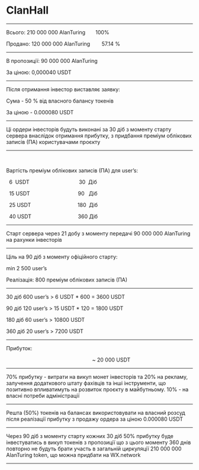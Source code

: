 # ClanHall

___________________________________________



Всього: 210 000 000 AlanTuring       100%



Продано: 120 000 000 AlanTuring        57.14 %



___________________________________________



В пропозиції: 90 000 000 AlanTuring



За ціною: 0,000040 USDT     



___________________________________________



Після отримання інвестор виставляє заявку:



Сума - 50 % від власного балансу токенів



За ціною - 0.000080 USDT



___________________________________________



Ці ордери інвесторів будуть виконані за 30 діб з моменту старту сервера внаслідок отримання прибутку, з придбання преміум облікових записів (ПА) користувачами проєкту



___________________________________________

   

Вартість преміум облікових записів (ПА) для user’s:



  6  USDT                                  30  Діб



  15 USDT                                 90   Діб



  25 USDT                                180  Діб



  40 USDT                                360 Діб



___________________________________________



Старт сервера через 21 добу з моменту передачі 90 000 000 AlanTuring на рахунки інвесторів



___________________________________________



Ціль на 90 діб з моменту офіційного старту:



min 2 500 user’s



Реалізація: 800 преміум облікових записів (ПА)



___________________________________________



30 діб 600 user’s > 6 USDT * 600 = 3600 USDT



90 діб 120 user’s > 15 USDT * 120 = 1800 USDT



180 діб 60 user’s > 10800 USDT



360 діб 20 user’s > 7200 USDT



___________________________________________

Прибуток:

                                                           ~ 20 000 USDT

___________________________________________



70% прибутку - витрати на викуп монет інвесторів та 20% на рекламу, залучення додаткового штату фахівців та інші інструменти, що позитивно впливатимуть на розвиток проєкту в майбутньому. 10% - на власні потреби адміністрації



___________________________________________



Решта (50%) токенів на балансах використовувати на власний розсуд після реалізації прибутку з продажу ордера за ціною 0.000080 USDT



___________________________________________



Через 90 діб з моменту старту кожних 30 діб 50% прибутку буде інвестуватись в викуп токенів з пропозиції що з цього моменту 360 днів повторно не будуть брати участь в загальній циркуляції 210 000 000 AlanTuring token, що можна придбати на WX.network



___________________________________________
